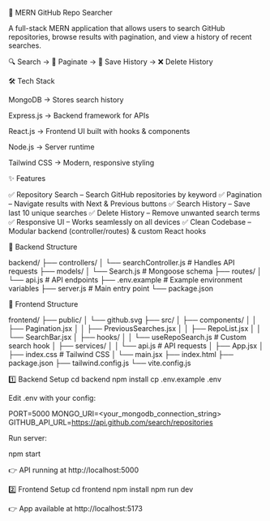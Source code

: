 🚀 MERN GitHub Repo Searcher

A full-stack MERN application that allows users to search GitHub repositories, browse results with pagination, and view a history of recent searches.

🔍 Search → 📄 Paginate → 📜 Save History → ❌ Delete History

🛠️ Tech Stack

MongoDB → Stores search history

Express.js → Backend framework for APIs

React.js → Frontend UI built with hooks & components

Node.js → Server runtime

Tailwind CSS → Modern, responsive styling

✨ Features

✅ Repository Search – Search GitHub repositories by keyword
✅ Pagination – Navigate results with Next & Previous buttons
✅ Search History – Save last 10 unique searches
✅ Delete History – Remove unwanted search terms
✅ Responsive UI – Works seamlessly on all devices
✅ Clean Codebase – Modular backend (controller/routes) & custom React hooks

📂 Backend Structure

backend/
├── controllers/
│   └── searchController.js   # Handles API requests
├── models/
│   └── Search.js             # Mongoose schema
├── routes/
│   └── api.js                # API endpoints
├── .env.example              # Example environment variables
├── server.js                 # Main entry point
└── package.json


📂 Frontend Structure

frontend/
├── public/
│   └── github.svg
├── src/
│   ├── components/
│   │   ├── Pagination.jsx
│   │   ├── PreviousSearches.jsx
│   │   ├── RepoList.jsx
│   │   └── SearchBar.jsx
│   ├── hooks/
│   │   └── useRepoSearch.js   # Custom search hook
│   ├── services/
│   │   └── api.js             # API requests
│   ├── App.jsx
│   ├── index.css              # Tailwind CSS
│   └── main.jsx
├── index.html
├── package.json
├── tailwind.config.js
└── vite.config.js


1️⃣ Backend Setup
cd backend
npm install
cp .env.example .env

Edit .env with your config:

PORT=5000
MONGO_URI=<your_mongodb_connection_string>
GITHUB_API_URL=https://api.github.com/search/repositories

Run server:

npm start


👉 API running at http://localhost:5000

2️⃣ Frontend Setup
cd frontend
npm install
npm run dev


👉 App available at http://localhost:5173
